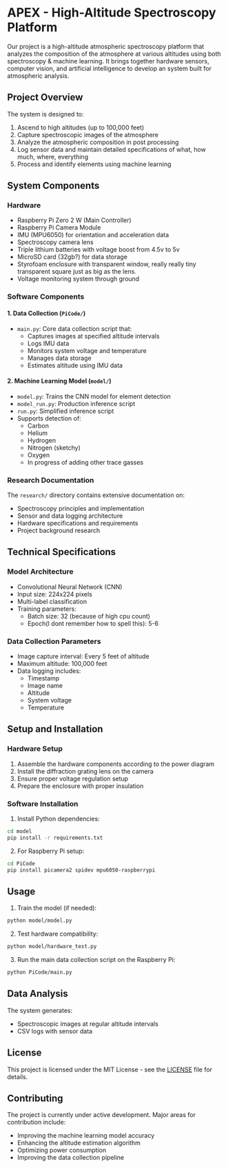 # APEX - High-Altitude Spectroscopy Platform

Our project is a high-altitude atmospheric spectroscopy platform that analyzes the composition of the atmosphere at various altitudes using both spectroscopy & machine learning. It brings together hardware sensors, computer vision, and artificial intelligence to develop an system built for atmospheric analysis.

## Project Overview

The system is designed to:
1. Ascend to high altitudes (up to 100,000 feet)
2. Capture spectroscopic images of the atmosphere
3. Analyze the atmospheric composition in post processing
4. Log sensor data and maintain detailed specifications of what, how much, where, everything
5. Process and identify elements using machine learning

## System Components

### Hardware
- Raspberry Pi Zero 2 W (Main Controller)
- Raspberry Pi Camera Module
- IMU (MPU6050) for orientation and acceleration data
- Spectroscopy camera lens
- Triple lithium batteries with voltage boost from 4.5v to 5v
- MicroSD card (32gb?) for data storage
- Styrofoam enclosure with transparent window, really really tiny transparent square just as big as the lens.
- Voltage monitoring system through ground

### Software Components

#### 1. Data Collection (`PiCode/`)
- `main.py`: Core data collection script that:
  - Captures images at specified altitude intervals
  - Logs IMU data
  - Monitors system voltage and temperature
  - Manages data storage
  - Estimates altitude using IMU data

#### 2. Machine Learning Model (`model/`)
- `model.py`: Trains the CNN model for element detection
- `model_run.py`: Production inference script
- `run.py`: Simplified inference script
- Supports detection of:
  - Carbon
  - Helium
  - Hydrogen
  - Nitrogen (sketchy)
  - Oxygen
  - In progress of adding other trace gasses

### Research Documentation

The `research/` directory contains extensive documentation on:
- Spectroscopy principles and implementation
- Sensor and data logging architecture
- Hardware specifications and requirements
- Project background research

## Technical Specifications

### Model Architecture
- Convolutional Neural Network (CNN)
- Input size: 224x224 pixels
- Multi-label classification
- Training parameters:
  - Batch size: 32 (because of high cpu count)
  - Epoch(I dont remember how to spell this): 5-6

### Data Collection Parameters
- Image capture interval: Every 5 feet of altitude
- Maximum altitude: 100,000 feet
- Data logging includes:
  - Timestamp
  - Image name
  - Altitude
  - System voltage
  - Temperature

## Setup and Installation

### Hardware Setup
1. Assemble the hardware components according to the power diagram
2. Install the diffraction grating lens on the camera
3. Ensure proper voltage regulation setup
4. Prepare the enclosure with proper insulation

### Software Installation

1. Install Python dependencies:
```bash
cd model
pip install -r requirements.txt
```

2. For Raspberry Pi setup:
```bash
cd PiCode
pip install picamera2 spidev mpu6050-raspberrypi
```

## Usage

1. Train the model (if needed):
```bash
python model/model.py
```

2. Test hardware compatibility:
```bash
python model/hardware_test.py
```

3. Run the main data collection script on the Raspberry Pi:
```bash
python PiCode/main.py
```

## Data Analysis

The system generates:
- Spectroscopic images at regular altitude intervals
- CSV logs with sensor data

## License

This project is licensed under the MIT License - see the [LICENSE](LICENSE) file for details.

## Contributing

The project is currently under active development. Major areas for contribution include:
- Improving the machine learning model accuracy
- Enhancing the altitude estimation algorithm
- Optimizing power consumption
- Improving the data collection pipeline
